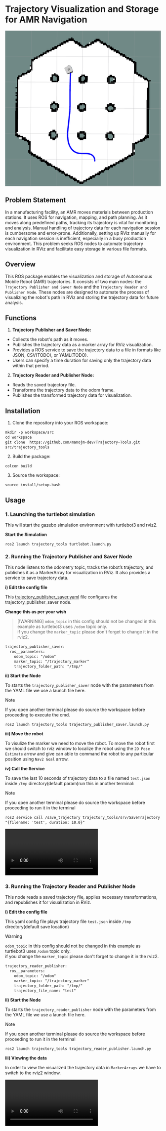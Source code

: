 # Trajectory Visualization and Storage for AMR Navigation

![alt text](media/trajectory_publisher_saver.png)

## Problem Statement

In a manufacturing facility, an AMR moves materials between production stations. It uses ROS for navigation, mapping, and path planning. As it moves along predefined paths, tracking its trajectory is vital for monitoring and analysis. Manual handling of trajectory data for each navigation session is cumbersome and error-prone. Additionally, setting up RViz manually for each navigation session is inefficient, especially in a busy production environment. This problem seeks ROS nodes to automate trajectory visualization in RViz and facilitate easy storage in various file formats.

## Overview

This ROS package enables the visualization and storage of Autonomous Mobile Robot (AMR) trajectories. It consists of two main nodes: the `Trajectory Publisher and Saver Node` and the `Trajectory Reader and Publisher Node`. These nodes are designed to automate the process of visualizing the robot's path in RViz and storing the trajectory data for future analysis.

## Functions

1) **Trajectory Publisher and Saver Node:**

- Collects the robot's path as it moves.
- Publishes the trajectory data as a marker array for RViz visualization.
- Provides a ROS service to save the trajectory data to a file in formats like JSON, CSV(TODO), or YAML(TODO).
- Users can specify a time duration for saving only the trajectory data within that period.

2) **Trajectory Reader and Publisher Node:**
- Reads the saved trajectory file.
- Transforms the trajectory data to the odom frame.
- Publishes the transformed trajectory data for visualization.

## Installation

1) Clone the repository into your ROS workspace:

```
mkdir -p workspace/src
cd workspace
git clone  https://github.com/manojm-dev/Trajectory-Tools.git src/trajectory_tools
```


2) Build the package:

```
colcon build 
```

3) Source the workspace:

```
source install/setup.bash
```

## Usage

### 1. Launching the turtlebot simulation

This will start the gazebo simulation environment with turtlebot3 and rviz2.

**Start the Simulation**
```
ros2 launch trajectory_tools turtlebot.launch.py
```

### 2. Running the Trajectory Publisher and Saver Node

This node listens to the odometry topic, tracks the robot’s trajectory, and publishes it as a MarkerArray for visualization in RViz. It also provides a service to save trajectory data.

**i) Edit the config file**

This [trajectory_publisher_saver.yaml](`config/trajectory_publisher_saver.yaml`) file configures the trajectory_publisher_saver node.

**Change this as per your wish**

> [!WARNINIG]
> `odom_topic` in this config should not be changed in this example as turtlebot3 uses `/odom` topic only. <br>
> if you change the `marker_topic` please don't forget to change it in the rviz2.


```
trajectory_publisher_saver:
  ros__parameters:
    odom_topic: "/odom"
    marker_topic: "/trajectory_marker"
    trajectory_folder_path: "/tmp/"
```

**ii) Start the Node**

To starts the `trajectory_publisher_saver` node with the parameters from the YAML file we use a launch file here.

> [!NOTE]
> If you open another terminal please do source the workspace before proceeding to execute the cmd.


```
ros2 launch trajectory_tools trajectory_publisher_saver.launch.py
```

**iii) Move the robot**

To visulize the marker we need to move the robot. To move the robot first we should switch to rviz window to localize the robot using the `2D Pose Estimate` arrow and give can able to command the robot to any particular position using `Nav2 Goal` arrow.

**iv) Call the Service**

To save the last 10 seconds of trajectory data to a file named `test.json` inside `/tmp` directory(default param)run this in another terminal:

> [!NOTE]
> If you open another terminal please do source the workspace before proceeding to run it in the terminal

```
ros2 service call /save_trajectory trajectory_tools/srv/SaveTrajectory "{filename: 'test', duration: 10.0}"
```

<video controls src="media/trajectory_publisher_saver.mp4" title="trajectory_publisher_saver"></video>

### 3. Running the Trajectory Reader and Publisher Node

This node reads a saved trajectory file, applies necessary transformations, and republishes it for visualization in RViz.

**i) Edit the config file**

This yaml config file plays trajectory file `test.json` inside `/tmp` directory(default save location)

> [!WARNING]
>`odom_topic` in this config should not be changed in this example as turtlebot3 uses `/odom` topic only. <br>
> if you change the `marker_topic` please don't forget to change it in the rviz2.

```
trajectory_reader_publisher:
  ros__parameters:
    odom_topic: "/odom"
    marker_topic: "/trajectory_marker"
    trajectory_folder_path: "/tmp/"
    trajectory_file_name: "test"
```

**ii) Start the Node**

To starts the `trajectory_reader_publisher` node with the parameters from the YAML file we use a launch file here.

> [!NOTE]
> If you open another terminal please do source the workspace before proceeding to run it in the terminal

```
ros2 launch trajectory_tools trajectory_reader_publisher.launch.py
```

**iii) Viewing the data**

In order to view the visualized the trajectory data in `MarkerArrays` we have to switch to the rviz2 window.

<video controls src="media/trajectory_reader_publisher.mp4" title="trajectory_reader_publisher"></video>